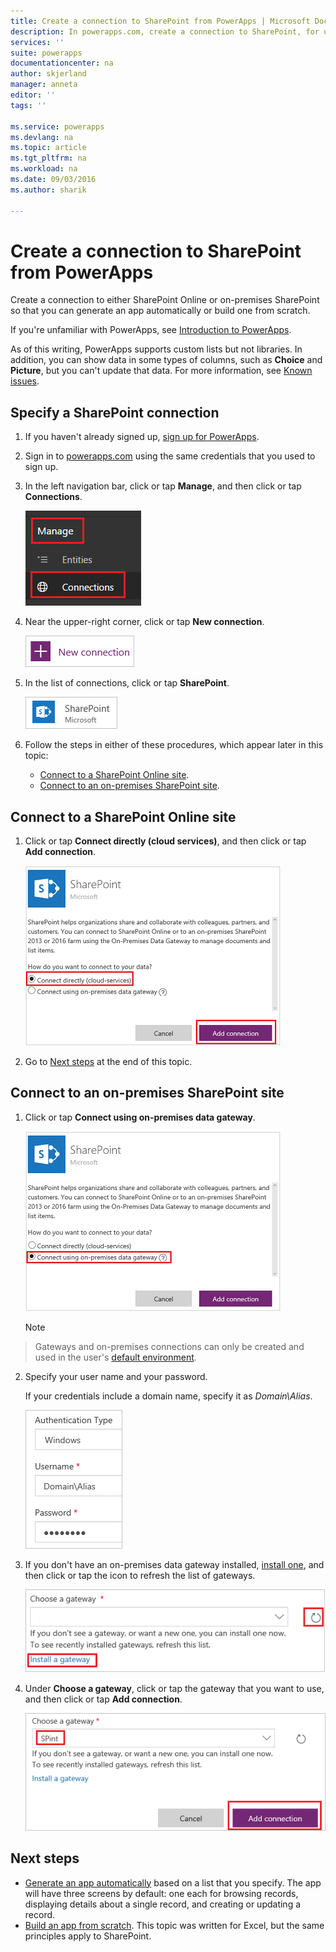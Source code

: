 ```yaml
---
title: Create a connection to SharePoint from PowerApps | Microsoft Docs
description: In powerapps.com, create a connection to SharePoint, for use in generating an app automatically or building one from scratch.
services: ''
suite: powerapps
documentationcenter: na
author: skjerland
manager: anneta
editor: ''
tags: ''

ms.service: powerapps
ms.devlang: na
ms.topic: article
ms.tgt_pltfrm: na
ms.workload: na
ms.date: 09/03/2016
ms.author: sharik

---
```

# Create a connection to SharePoint from PowerApps
Create a connection to either SharePoint Online or on-premises SharePoint so that you can generate an app automatically or build one from scratch.

If you're unfamiliar with PowerApps, see [Introduction to PowerApps](maker/getting-started.md).

As of this writing, PowerApps supports custom lists but not libraries. In addition, you can show data in some types of columns, such as **Choice** and **Picture**, but you can't update that data. For more information, see [Known issues](connections/connection-sharepoint-online.md#known-issues).

## Specify a SharePoint connection
1. If you haven't already signed up, [sign up for PowerApps](maker/signup-for-powerapps.md).

2. Sign in to [powerapps.com](https://web.powerapps.com) using the same credentials that you used to sign up.

3. In the left navigation bar, click or tap **Manage**, and then click or tap **Connections**.

    ![New option on the File menu](./media/connect-to-sharepoint/manage-connections.png)

4. Near the upper-right corner, click or tap **New connection**.

    ![New connection button](./media/connect-to-sharepoint/new-connection.png)

5. In the list of connections, click or tap **SharePoint**.

    ![Add SharePoint connection](./media/connect-to-sharepoint/add-sp-portal.png)

6. Follow the steps in either of these procedures, which appear later in this topic:

   * [Connect to a SharePoint Online site](connect-to-sharepoint.md#connect-to-a-sharepoint-online-site).
   * [Connect to an on-premises SharePoint site](connect-to-sharepoint.md#connect-to-an-on-premises-sharepoint-site).

## Connect to a SharePoint Online site
1. Click or tap **Connect directly (cloud services)**, and then click or tap **Add connection**.

    ![Choose SharePoint Online](./media/connect-to-sharepoint/choose-online.png)

2. Go to [Next steps](connect-to-sharepoint.md#next-steps) at the end of  this topic.

## Connect to an on-premises SharePoint site
1. Click or tap **Connect using on-premises data gateway**.

    ![Choose SharePoint on-premises](./media/connect-to-sharepoint/choose-onprem.png)

    > [!NOTE]
> Gateways and on-premises connections can only be created and used in the user's [default environment](maker/working-with-environments.md).

2. Specify your user name and your password.

    If your credentials include a domain name, specify it as *Domain\Alias*.

    ![Specify your credentials](./media/connect-to-sharepoint/specify-credentials.png)

3. If you don't have an on-premises data gateway installed, [install one](maker/gateway-reference.md), and then click or tap the icon to refresh the list of gateways.

    ![Install a gateway](./media/connect-to-sharepoint/install-gateway.png)

4. Under **Choose a gateway**, click or tap the gateway that you want to use, and then click or tap **Add connection**.

    ![Choose a gateway](./media/connect-to-sharepoint/choose-gateway.png)

## Next steps
* [Generate an app automatically](maker/app-from-sharepoint.md) based on a list that you specify. The app will have three screens by default: one each for browsing records, displaying details about a single record, and creating or updating a record.
* [Build an app from scratch](maker/get-started-create-from-blank.md). This topic was written for Excel, but the same principles apply to SharePoint.
